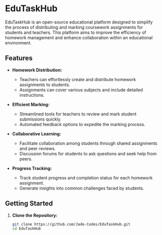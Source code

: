 # EduTaskHub
EduTaskHub is an open-source educational platform designed to simplify the process of distributing and marking coursework assignments for students and teachers. This platform aims to improve the efficiency of homework management and enhance collaboration within an educational environment.

## Features

- **Homework Distribution:**
  - Teachers can effortlessly create and distribute homework assignments to students.
  - Assignments can cover various subjects and include detailed instructions.

- **Efficient Marking:**
  - Streamlined tools for teachers to review and mark student submissions quickly.
  - Automated feedback options to expedite the marking process.

- **Collaborative Learning:**
  - Facilitate collaboration among students through shared assignments and peer reviews.
  - Discussion forums for students to ask questions and seek help from peers.

- **Progress Tracking:**
  - Track student progress and completion status for each homework assignment.
  - Generate insights into common challenges faced by students.

## Getting Started

1. **Clone the Repository:**
   ```bash
   git clone https://github.com/Jade-Codes/EduTaskHub.git
   cd EduTaskHub
